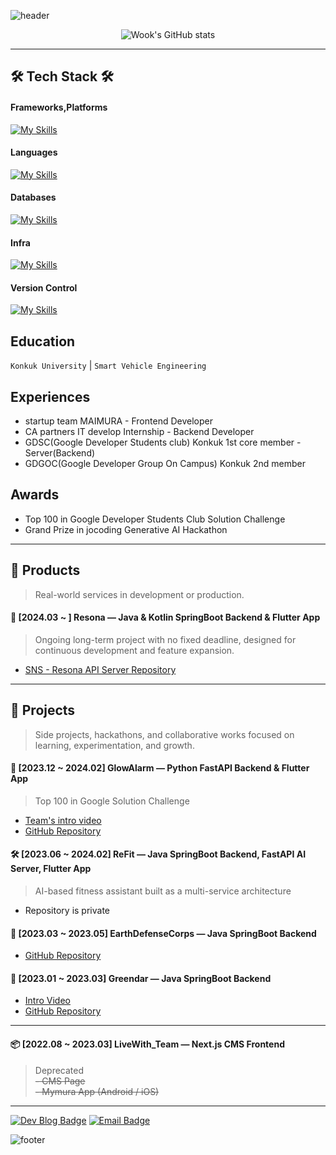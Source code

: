 ![header](https://capsule-render.vercel.app/api?type=transparent&color=gradient&height=200&section=header&text=Speculating%Wook&fontSize=50&fontColor=2E8B57)

<div>

<div align="center">

![Wook's GitHub stats](https://github-readme-stats.vercel.app/api?username=speculatingwook&show_icons=true&theme=vue-dark)

</div>



------


## 🛠 Tech Stack 🛠

#### Frameworks,Platforms
[![My Skills](https://skillicons.dev/icons?i=spring,nextjs)](https://skillicons.dev)<br>



#### Languages
[![My Skills](https://skillicons.dev/icons?i=java,javascript,python)](https://skillicons.dev)<br>


#### Databases
[![My Skills](https://skillicons.dev/icons?i=mysql,mongo)](https://skillicons.dev)<br>


#### Infra
[![My Skills](https://skillicons.dev/icons?i=aws,gcp,docker,githubactions)](https://skillicons.dev)<br>




#### Version Control
[![My Skills](https://skillicons.dev/icons?i=git,github)](https://skillicons.dev)<br>

</div>


## Education
`Konkuk University` | `Smart Vehicle Engineering`

## Experiences
- startup team MAIMURA - Frontend Developer
- CA partners IT develop Internship - Backend Developer
- GDSC(Google Developer Students club) Konkuk 1st core member - Server(Backend)
- GDGOC(Google Developer Group On Campus) Konkuk 2nd member

## Awards
- Top 100 in Google Developer Students Club Solution Challenge
- Grand Prize in jocoding Generative AI Hackathon

---

## 🧪 Products
> Real-world services in development or production.

#### 📱 [2024.03 ~ ] Resona — Java & Kotlin SpringBoot Backend & Flutter App
> Ongoing long-term project with no fixed deadline, designed for continuous development and feature expansion.
- [SNS - Resona API Server Repository](https://github.com/Team-SynApps/resona-api-server)

---

## 🚀 Projects
> Side projects, hackathons, and collaborative works focused on learning, experimentation, and growth.

#### 🧠 [2023.12 ~ 2024.02] GlowAlarm — Python FastAPI Backend & Flutter App
> Top 100 in Google Solution Challenge
- [Team's intro video](https://www.youtube.com/watch?v=2ticysXQrvU)
- [GitHub Repository](https://github.com/sound-light)


#### 🛠 [2023.06 ~ 2024.02] ReFit — Java SpringBoot Backend, FastAPI AI Server, Flutter App
> AI-based fitness assistant built as a multi-service architecture
- Repository is private


#### 🌱 [2023.03 ~ 2023.05] EarthDefenseCorps — Java SpringBoot Backend
- [GitHub Repository](https://github.com/EarthDefenseCorps/earth-defense-corps-backend)


#### 🌱 [2023.01 ~ 2023.03] Greendar — Java SpringBoot Backend
- [Intro Video](https://www.youtube.com/watch?v=aUiaK_zgogw)
- [GitHub Repository](https://github.com/Team-Greendar/GreendarServer)


---

#### 📦 [2022.08 ~ 2023.03] LiveWith_Team — Next.js CMS Frontend
> Deprecated  
~~- CMS Page~~  
~~- Mymura App (Android / iOS)~~

-------

[![Dev Blog Badge](http://img.shields.io/badge/Tech%20Blog-11B48A?style=flat&logo=Vimeo&logoColor=white)](https://blog-full-of-desire-v3.vercel.app) [![Email Badge](http://img.shields.io/badge/-Gmail-orange?style=flat&logo=Gmail&logoColor=white)](mailto:bwook9908@gmail.com)

![footer](https://capsule-render.vercel.app/api?type=waving&color=2E8B57&height=200&section=footer)
</box>

